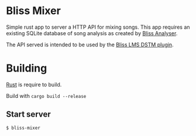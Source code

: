 # Bliss Mixer

Simple rust app to server a HTTP API for mixing songs. This app requires an
existing SQLite database of song analysis as created by [Bliss Analyser](https://github.com/CDrummond/bliss-analyser).

The API served is intended to be used by the [Bliss LMS DSTM plugin](https://github.com/CDrummond/lms-blissmixer).


# Building

[Rust](https://www.rust-lang.org/tools/install) is require to build.

Build with `cargo build --release`


## Start server

```
$ bliss-mixer
```
